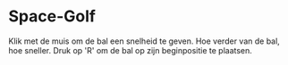 # Space-Golf

Klik met de muis om de bal een snelheid te  geven. Hoe verder van de bal, hoe sneller.
Druk op 'R' om de bal op zijn beginpositie te plaatsen.

